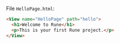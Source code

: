 File `HelloPage.html`:

```html
<View name="HelloPage" path="hello">
  <h1>Welcome to Rune</h1>
  <p>This is your first Rune project.</p>
</View>
```
